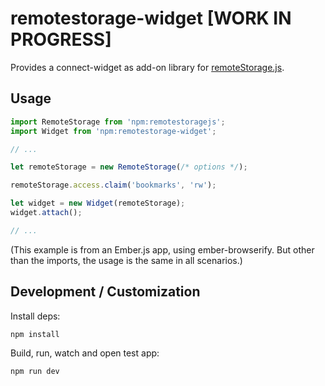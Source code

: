# remotestorage-widget [WORK IN PROGRESS]

Provides a connect-widget as add-on library for
[remoteStorage.js](https://github.com/remotestorage/remotestorage.js/).

## Usage

```js
import RemoteStorage from 'npm:remotestoragejs';
import Widget from 'npm:remotestorage-widget';

// ...

let remoteStorage = new RemoteStorage(/* options */);

remoteStorage.access.claim('bookmarks', 'rw');

let widget = new Widget(remoteStorage);
widget.attach();

// ...
```

(This example is from an Ember.js app, using ember-browserify. But other than
the imports, the usage is the same in all scenarios.)

## Development / Customization

Install deps:

    npm install

Build, run, watch and open test app:

    npm run dev
